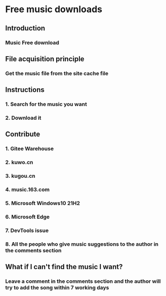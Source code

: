 # Free music downloads

## Introduction
### Music Free download

## File acquisition principle
### Get the music file from the site cache file

## Instructions

### 1. Search for the music you want
### 2. Download it

## Contribute

### 1. Gitee Warehouse
### 2.  kuwo.cn
### 3.  kugou.cn
### 4.  music.163.com
### 5.  Microsoft Windows10 21H2
### 6.  Microsoft Edge
### 7.  DevTools issue
### 8. All the people who give music suggestions to the author in the comments section

## What if I can't find the music I want?

### Leave a comment in the comments section and the author will try to add the song within 7 working days